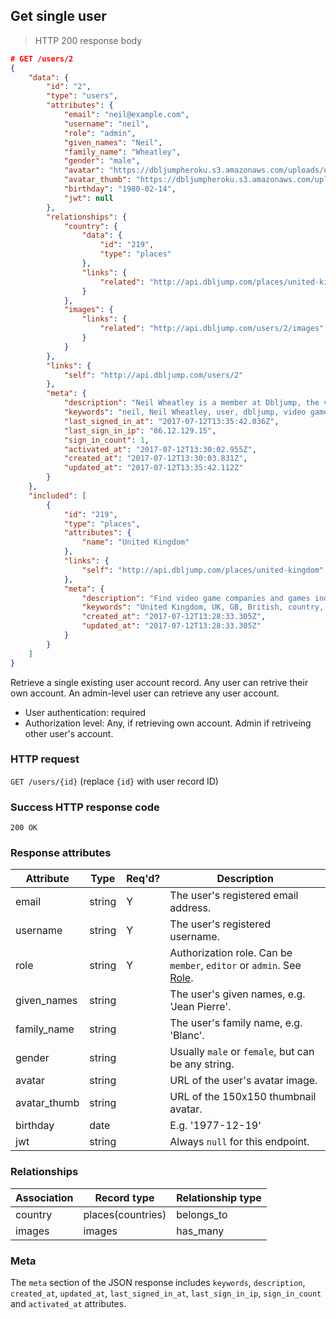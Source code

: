 ## <a name="users_show"></a>Get single user

> HTTP 200 response body

```JSON
# GET /users/2
{
    "data": {
        "id": "2",
        "type": "users",
        "attributes": {
            "email": "neil@example.com",
            "username": "neil",
            "role": "admin",
            "given_names": "Neil",
            "family_name": "Wheatley",
            "gender": "male",
            "avatar": "https://dbljumpheroku.s3.amazonaws.com/uploads/user_avatar/2/17071213.jpg",
            "avatar_thumb": "https://dbljumpheroku.s3.amazonaws.com/uploads/user_avatar/2/th_17071213.jpg",
            "birthday": "1980-02-14",
            "jwt": null
        },
        "relationships": {
            "country": {
                "data": {
                    "id": "219",
                    "type": "places"
                },
                "links": {
                    "related": "http://api.dbljump.com/places/united-kingdom"
                }
            },
            "images": {
                "links": {
                    "related": "http://api.dbljump.com/users/2/images"
                }
            }
        },
        "links": {
            "self": "http://api.dbljump.com/users/2"
        },
        "meta": {
            "description": "Neil Wheatley is a member at Dbljump, the video game reference.",
            "keywords": "neil, Neil Wheatley, user, dbljump, video games, pc games, gaming",
            "last_signed_in_at": "2017-07-12T13:35:42.036Z",
            "last_sign_in_ip": "86.12.129.15",
            "sign_in_count": 1,
            "activated_at": "2017-07-12T13:30:02.955Z",
            "created_at": "2017-07-12T13:30:03.831Z",
            "updated_at": "2017-07-12T13:35:42.112Z"
        }
    },
    "included": [
        {
            "id": "219",
            "type": "places",
            "attributes": {
                "name": "United Kingdom"
            },
            "links": {
                "self": "http://api.dbljump.com/places/united-kingdom"
            },
            "meta": {
                "description": "Find video game companies and games industry professionals from United Kingdom at Dbljump.",
                "keywords": "United Kingdom, UK, GB, British, country, place, dbljump, video games, pc games, gaming",
                "created_at": "2017-07-12T13:28:33.305Z",
                "updated_at": "2017-07-12T13:28:33.305Z"
            }
        }
    ]
}
```

Retrieve a single existing user account record. Any user can retrive their own account. An admin-level user can retrieve any user account.

* User authentication: required
* Authorization level: Any, if retrieving own account. Admin if retriveing other user's account.

### HTTP request

`GET /users/{id}` (replace `{id}` with user record ID)

### Success HTTP response code

`200 OK`

### <a name="user_response_attrs"></a>Response attributes

Attribute | Type | Req'd? | Description
--------- | ---- | ------ | -----------
email | string | Y | The user's registered email address.
username | string | Y | The user's registered username.
role | string | Y | Authorization role. Can be `member`, `editor` or `admin`. See [Role](#user_role).
given_names | string | | The user's given names, e.g. 'Jean Pierre'.
family_name | string | | The user's family name, e.g. 'Blanc'.
gender | string | | Usually `male` or `female`, but can be any string.
avatar | string | | URL of the user's avatar image.
avatar_thumb | string | | URL of the 150x150 thumbnail avatar.
birthday | date | | E.g. '1977-12-19'
jwt | string | | Always `null` for this endpoint.

### Relationships

Association | Record type | Relationship type
----------- | ----------- | -----------------
country | places(countries) | belongs_to
images | images | has_many

### Meta

The `meta` section of the JSON response includes `keywords`, `description`, `created_at`, `updated_at`, `last_signed_in_at`, `last_sign_in_ip`, `sign_in_count` and `activated_at` attributes.
